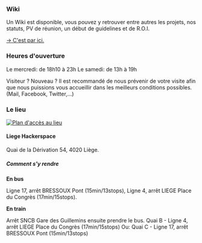 ### Wiki

Un Wiki est disponible, vous pouvez y retrouver entre autres les projets, nos statuts, PV de réunion, un début de guidelines et de R.O.I.

[→ C'est par ici.](https://wiki.liegehacker.space)

### Heures d'ouverture

Le mercredi: de 18h10 à 23h
Le samedi: de 13h à 19h

Visiteur ? Nouveau ? Il est recommandé de nous prévenir de votre visite afin que nous
puissions vous accueillir dans les meilleurs conditions possibles. (Mail, Facebook, Twitter,...)

### Le lieu
[![Plan d'accès au lieu](./dist/images/map.jpg)](https://www.openstreetmap.org/?mlat=50.64189&mlon=5.59001#map=19/50.64189/5.59001&layers=N)

#### Liege Hackerspace

Quai de la Dérivation 54, 4020 Liège.

##### Comment s'y rendre

**En bus**

Ligne 17, arrêt BRESSOUX Pont (15min/13stops),
Ligne 4, arrêt LIEGE Place du Congrès (17min/15stops).

**En train**

Arrêt SNCB Gare des Guillemins ensuite prendre le bus.
Quai B - Ligne 4, arrêt LIEGE Place du Congrès (17min/15stops)
Ou: Quai C - Ligne 17, arrêt BRESSOUX Pont (15min/13stops)
